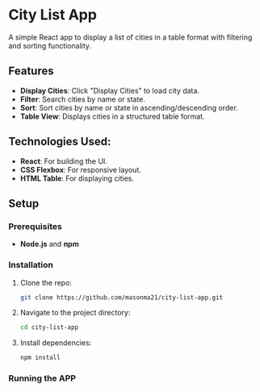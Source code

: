 # City List App

A simple React app to display a list of cities in a table format with filtering and sorting functionality.

## Features

- **Display Cities**: Click "Display Cities" to load city data.
- **Filter**: Search cities by name or state.
- **Sort**: Sort cities by name or state in ascending/descending order.
- **Table View**: Displays cities in a structured table format.

## Technologies Used:

- **React**: For building the UI.
- **CSS Flexbox**: For responsive layout.
- **HTML Table**: For displaying cities.

## Setup

### Prerequisites

- **Node.js** and **npm**

### Installation

1. Clone the repo:
   ```bash
   git clone https://github.com/masonma21/city-list-app.git
2. Navigate to the project directory:
    ```bash
    cd city-list-app
3. Install dependencies:
    ```bash
    npm install

### Running the APP




